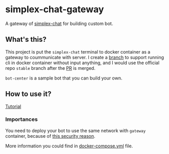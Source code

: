 # simplex-chat-gateway

A gateway of [simplex-chat](https://github.com/simplex-chat/simplex-chat) for building custom bot.

## What's this?

This project is put the `simplex-chat` terminal to docker container as a gateway to coummunicate with server. I create a [branch](https://github.com/reply2future/simplex-chat/tree/deploy) to support running cli in docker container without input anything, and I would use the official repo `stable` branch after the [PR](https://github.com/simplex-chat/simplex-chat/pull/5208) is merged.

`bot-center` is a sample bot that you can build your own.

## How to use it?

[Tutorial](https://blog.reply2future.pw/article/how-to-create-a-bot-for-simplex-chat-with-typescript)

### Importances

You need to deploy your bot to use the same network with `gateway` container, because of [this security reason](https://github.com/simplex-chat/simplexmq/pull/1280).

More information you could find in [docker-compose.yml](docker-compose.yml) file.